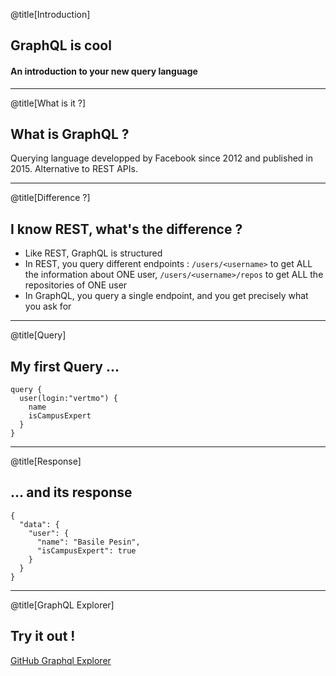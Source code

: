 @title[Introduction]
## GraphQL is cool
#### An introduction to your new query language

---
@title[What is it ?]
## What is GraphQL ?
Querying language developped by Facebook since 2012 and published in 2015. Alternative to REST APIs.

---
@title[Difference ?]
## I know REST, what's the difference ?
* Like REST, GraphQL is structured
* In REST, you query different endpoints : `/users/<username>` to get ALL the information about ONE user, `/users/<username>/repos` to get ALL the repositories of ONE user 
* In GraphQL, you query a single endpoint, and you get precisely what you ask for

---
@title[Query]
## My first Query ...
```
query {
  user(login:"vertmo") {
    name
    isCampusExpert
  }
}
```

---
@title[Response]
## ... and its response
```
{
  "data": {
    "user": {
      "name": "Basile Pesin",
      "isCampusExpert": true
    }
  }
}
```

---
@title[GraphQL Explorer]
## Try it out !
[GitHub Graphql Explorer](https://developer.github.com/v4/explorer/)
